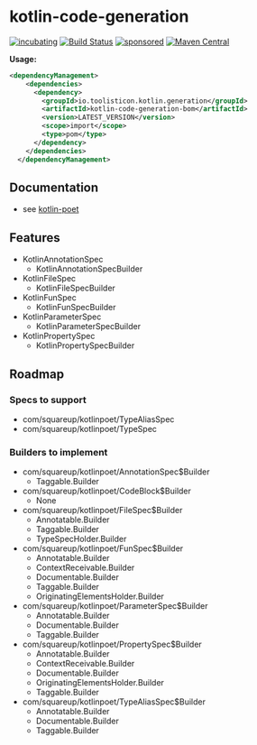 # kotlin-code-generation

[![incubating](https://img.shields.io/badge/lifecycle-INCUBATING-orange.svg)](https://github.com/holisticon#open-source-lifecycle)
[![Build Status](https://github.com/toolisticon/kotlin-code-generation/workflows/Development%20branches/badge.svg)](https://github.com/toolisticon/kotlin-code-generation/actions)
[![sponsored](https://img.shields.io/badge/sponsoredBy-Holisticon-RED.svg)](https://holisticon.de/)
[![Maven Central](https://maven-badges.herokuapp.com/maven-central/io.toolisticon.kotlin.generation/kotlin-code-generation/badge.svg)](https://maven-badges.herokuapp.com/maven-central/io.toolisticon.kotlin.generation/kotlin-code-generation)

**Usage:**

```xml
<dependencyManagement>
    <dependencies>
      <dependency>
        <groupId>io.toolisticon.kotlin.generation</groupId>
        <artifactId>kotlin-code-generation-bom</artifactId>
        <version>LATEST_VERSION</version>
        <scope>import</scope>
        <type>pom</type>
      </dependency>
    </dependencies>
  </dependencyManagement>
```

## Documentation

* see [kotlin-poet](https://square.github.io/kotlinpoet/) 

## Features

* KotlinAnnotationSpec
  * KotlinAnnotationSpecBuilder
* KotlinFileSpec
  * KotlinFileSpecBuilder
* KotlinFunSpec
  * KotlinFunSpecBuilder
* KotlinParameterSpec
  * KotlinParameterSpecBuilder
* KotlinPropertySpec
  * KotlinPropertySpecBuilder



## Roadmap

### Specs to support

* com/squareup/kotlinpoet/TypeAliasSpec
* com/squareup/kotlinpoet/TypeSpec

### Builders to implement

* com/squareup/kotlinpoet/AnnotationSpec$Builder
  * Taggable.Builder<Builder>
* com/squareup/kotlinpoet/CodeBlock$Builder
  * None
* com/squareup/kotlinpoet/FileSpec$Builder
  * Annotatable.Builder<Builder>
  * Taggable.Builder<Builder>
  * TypeSpecHolder.Builder<Builder>
* com/squareup/kotlinpoet/FunSpec$Builder
  * Annotatable.Builder<Builder>
  * ContextReceivable.Builder<Builder>
  * Documentable.Builder<Builder>
  * Taggable.Builder<Builder>
  * OriginatingElementsHolder.Builder<Builder>
* com/squareup/kotlinpoet/ParameterSpec$Builder
  * Annotatable.Builder<Builder>
  * Documentable.Builder<Builder>
  * Taggable.Builder<Builder>
* com/squareup/kotlinpoet/PropertySpec$Builder
  * Annotatable.Builder<Builder>
  * ContextReceivable.Builder<Builder>
  * Documentable.Builder<Builder>
  * OriginatingElementsHolder.Builder<Builder>
  * Taggable.Builder<Builder>
* com/squareup/kotlinpoet/TypeAliasSpec$Builder
  * Annotatable.Builder<Builder>
  * Documentable.Builder<Builder>
  * Taggable.Builder<Builder>
